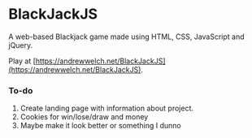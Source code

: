 # BlackJackJS

A web-based Blackjack game made using HTML, CSS, JavaScript and jQuery.

Play at [https://andrewwelch.net/BlackJackJS](https://andrewwelch.net/BlackJackJS).

### To-do

1. Create landing page with information about project.
2. Cookies for win/lose/draw and money
3. Maybe make it look better or something I dunno
